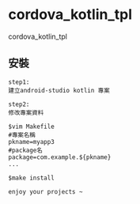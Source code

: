 # cordova_kotlin_tpl
cordova_kotlin_tpl

## 安裝
```
step1: 
建立android-studio kotlin 專案

step2:
修改專案資料

$vim Makefile
#專案名稱
pkname=myapp3  
#package名
package=com.example.${pkname}
...

$make install

enjoy your projects ~
```
